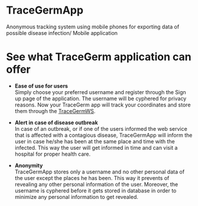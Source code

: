 # TraceGermApp

Anonymous tracking system using mobile phones for exporting data of possible disease infection/ Mobile application

# See what TraceGerm application can offer

* **Ease of use for users**<br>
Simply choose your preferred username and register through the Sign up page of the application. The username will be cyphered for privacy reasons. Now your TraceGerm app will track your coordinates and store them through the
 [TraceGermWS](https://github.com/TraceGerm/TraceGermWS).

* **Alert in case of disease outbreak**<br>
In case of an outbreak, or if one of the users informed the web service that is affected with a contagious disease,
TraceGermApp will inform the user in case he/she has been at the same place and time with the infected. This way the user will get informed in time and can visit a hospital for proper health care.

* **Anonymity**<br>
TraceGermApp stores only a username and no other personal data of the user except the places he has been. This way it prevents of revealing any other personal information of the user. Moreover, the username is cyphered before it gets stored in database in order to minimize any personal information to get revealed.
